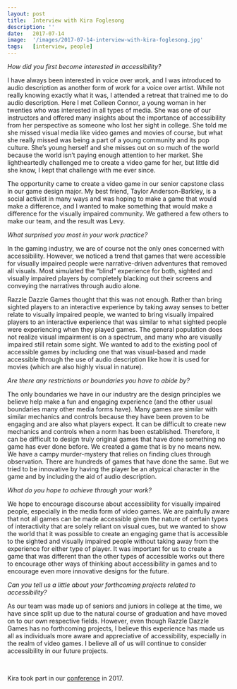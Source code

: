 ```yaml
---
layout: post
title:  Interview with Kira Foglesong
description: ''
date:   2017-07-14
image:  '/images/2017-07-14-interview-with-kira-foglesong.jpg'
tags:   [interview, people]
---
```


*How did you first become interested in accessibility?*

I have always been interested in voice over work, and I was introduced to audio description as another form of work for a voice over artist. While not really knowing exactly what it was, I attended a retreat that trained me to do audio description. Here I met Colleen Connor, a young woman in her twenties who was interested in all types of media. She was one of our instructors and offered many insights about the importance of accessibility from her perspective as someone who lost her sight in college. She told me she missed visual media like video games and movies of course, but what she really missed was being a part of a young community and its pop culture. She’s young herself and she misses out on so much of the world because the world isn’t paying enough attention to her market. She lightheartedly challenged me to create a video game for her, but little did she know, I kept that challenge with me ever since.

The opportunity came to create a video game in our senior capstone class in our game design major. My best friend, Taylor Anderson-Barkley, is a social activist in many ways and was hoping to make a game that would make a difference, and I wanted to make something that would make a difference for the visually impaired community. We gathered a few others to make our team, and the result was Levy.

*What surprised you most in your work practice?*

In the gaming industry, we are of course not the only ones concerned with accessibility. However, we noticed a trend that games that were accessible for visually impaired people were narrative-driven adventures that removed all visuals. Most simulated the “blind” experience for both, sighted and visually impaired players by completely blacking out their screens and conveying the narratives through audio alone.

Razzle Dazzle Games thought that this was not enough. Rather than bring sighted players to an interactive experience by taking away senses to better relate to visually impaired people, we wanted to bring visually impaired players to an interactive experience that was similar to what sighted people were experiencing when they played games. The general population does not realize visual impairment is on a spectrum, and many who are visually impaired still retain some sight. We wanted to add to the existing pool of accessible games by including one that was visual-based and made accessible through the use of audio description like how it is used for movies (which are also highly visual in nature).

*Are there any restrictions or boundaries you have to abide by?*

The only boundaries we have in our industry are the design principles we believe help make a fun and engaging experience (and the other usual boundaries many other media forms have). Many games are similar with similar mechanics and controls because they have been proven to be engaging and are also what players expect. It can be difficult to create new mechanics and controls when a norm has been established. Therefore, it can be difficult to design truly original games that have done something no game has ever done before. We created a game that is by no means new. We have a campy murder-mystery that relies on finding clues through observation. There are hundreds of games that have done the same. But we tried to be innovative by having the player be an atypical character in the game and by including the aid of audio description.

*What do you hope to achieve through your work?*

We hope to encourage discourse about accessibility for visually impaired people, especially in the media form of video games. We are painfully aware that not all games can be made accessible given the nature of certain types of interactivity that are solely reliant on visual cues, but we wanted to show the world that it was possible to create an engaging game that is accessible to the sighted and visually impaired people without taking away from the experience for either type of player. It was important for us to create a game that was different than the other types of accessible works out there to encourage other ways of thinking about accessibility in games and to encourage even more innovative designs for the future.

*Can you tell us a little about your forthcoming projects related to accessibility?*

As our team was made up of seniors and juniors in college at the time, we have since split up due to the natural course of graduation and have moved on to our own respective fields. However, even though Razzle Dazzle Games has no forthcoming projects, I believe this experience has made us all as individuals more aware and appreciative of accessibility, especially in the realm of video games. I believe all of us will continue to consider accessibility in our future projects.

<br>

Kira took part in our [conference](conference-on-accessibility-in-film-television-and-interactive-media) in 2017.